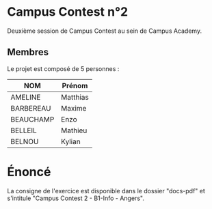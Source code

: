 # Campus Contest n°2
Deuxième session de Campus Contest au sein de Campus Academy.

## Membres
Le projet est composé de 5 personnes :

NOM  | Prénom
------------- | -------------
AMELINE  | Matthias
BARBEREAU  | Maxime
BEAUCHAMP  | Enzo
BELLEIL  | Mathieu
BELNOU  | Kylian

# Énoncé
La consigne de l'exercice est disponible dans le dossier "docs-pdf" et s'intitule "Campus Contest 2 - B1-Info - Angers".
